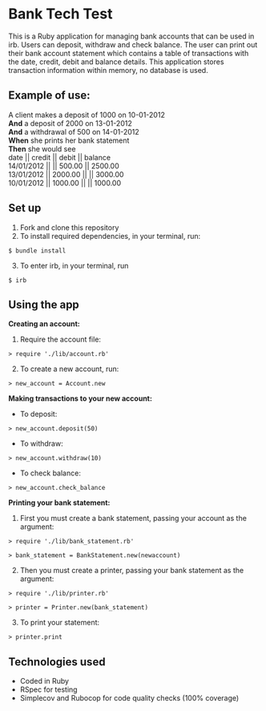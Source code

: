 # Bank Tech Test
This is a Ruby application for managing bank accounts that can be used in irb. Users can deposit, withdraw and check balance. The user can print out their bank account statement which contains a table of transactions with the date, credit, debit and balance details. This application stores transaction information within memory, no database is used.

## Example of use:
A client makes a deposit of 1000 on 10-01-2012  
**And** a deposit of 2000 on 13-01-2012   
**And** a withdrawal of 500 on 14-01-2012  
**When** she prints her bank statement  
**Then** she would see  
date || credit || debit || balance  
14/01/2012 || || 500.00 || 2500.00  
13/01/2012 || 2000.00 || || 3000.00  
10/01/2012 || 1000.00 || || 1000.00  

## Set up
1) Fork and clone this repository
2) To install required dependencies, in your terminal, run:
```
$ bundle install
```
3) To enter irb, in your terminal, run
```
$ irb
```

## Using the app

**Creating an account:**
1) Require the account file:
```
> require './lib/account.rb'
```
2) To create a new account, run:
```
> new_account = Account.new
```

**Making transactions to your new account:**
- To deposit:
```
> new_account.deposit(50)
```
- To withdraw:
```
> new_account.withdraw(10)
```
- To check balance:
```
> new_account.check_balance
```

**Printing your bank statement:**
1) First you must create a bank statement, passing your account as the argument:
```
> require './lib/bank_statement.rb'
```
```
> bank_statement = BankStatement.new(newaccount)
```
2) Then you must create a printer, passing your bank statement as the argument:
```
> require './lib/printer.rb'
```
```
> printer = Printer.new(bank_statement)
```
3) To print your statement:
```
> printer.print
```

## Technologies used
- Coded in Ruby
- RSpec for testing
- Simplecov and Rubocop for code quality checks (100% coverage)
